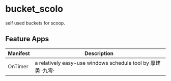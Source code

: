 # bucket_scolo
  self used buckets for scoop.
  
Feature Apps
------------

| Manifest | Description |
|----------|-------------|
| OnTimer | a relatively easy-use windows schedule tool  by 厚建勇 ·九零·|
